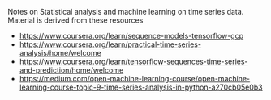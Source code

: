 Notes on Statistical analysis and machine learning on time series data. Material is derived from these resources
- https://www.coursera.org/learn/sequence-models-tensorflow-gcp
- https://www.coursera.org/learn/practical-time-series-analysis/home/welcome
- https://www.coursera.org/learn/tensorflow-sequences-time-series-and-prediction/home/welcome
- https://medium.com/open-machine-learning-course/open-machine-learning-course-topic-9-time-series-analysis-in-python-a270cb05e0b3

